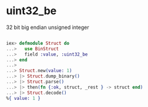 # uint32_be

32 bit big endian unsigned integer

```elixir

iex> defmodule Struct do
...>   use BinStruct
...>   field :value, :uint32_be
...> end
...>
...> Struct.new(value: 1)
...> |> Struct.dump_binary()
...> |> Struct.parse()
...> |> then(fn {:ok, struct, _rest } -> struct end)
...> |> Struct.decode()
%{ value: 1 }

```
